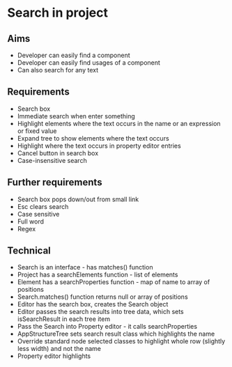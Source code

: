 Search in project
=================

Aims
----

- Developer can easily find a component
- Developer can easily find usages of a component
- Can also search for any text

Requirements
------------

- Search box
- Immediate search when enter something
- Highlight elements where the text occurs in the name or an expression or fixed value
- Expand tree to show elements where the text occurs
- Highlight where the text occurs in property editor entries
- Cancel button in search box
- Case-insensitive search



Further requirements
--------------------

- Search box pops down/out from small link
- Esc clears search
- Case sensitive
- Full word
- Regex

Technical
---------

- Search is an interface - has matches() function
- Project has a searchElements function - list of elements
- Element has a searchProperties function - map of name to array of positions
- Search.matches() function returns null or array of positions
- Editor has the search box, creates the Search object
- Editor passes the search results into tree data, which sets isSearchResult in each tree item 
- Pass the Search into Property editor - it calls searchProperties
- AppStructureTree sets search result class which highlights the name
- Override standard node selected classes to highlight whole row (slightly less width) and not the name
- Property editor highlights 
